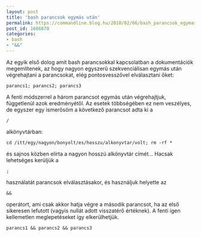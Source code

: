```yaml
---
layout: post
title: 'bash parancsok egymás után'
permalink: https://commandline.blog.hu/2010/02/06/bash_parancsok_egymas_utan
post_id: 1686870
categories: 
- bash
- "&&"
---
```


Az egyik első dolog amit bash parancsokkal kapcsolatban a dokumentációk megemlítenek, az hogy nagyon egyszerű szekvenciálisan egymás után végrehajtani a parancsokat, elég pontosvesszővel elválasztani őket: 
```
parancs1; parancs2; parancs3
``` 
A fenti módszerrel a három parancsot egymás után végrehajtjuk, függetlenül azok eredményétől. Az esetek többségében ez nem veszélyes, de egyszer egy ismerősöm a következő parancsot adta ki a 
```
/
```
 alkönyvtárban: 
```
cd /itt/egy/nagyon/bonyolt/es/hosszu/alkonyvtar/volt; rm -rf *
``` 
és sajnos közben elírta a nagyon hosszú alkönyvtár címét... 
Hacsak lehetséges kerüljük a 
```
;
```
 használatát parancsok elválasztásakor, és használjuk helyette az 
```
&&
```
 operátort, ami csak akkor hatja végre a második parancsot, ha az első sikeresen lefutott (vagyis nullát adott visszatérő értéknek). A fenti igen kellemetlen meglepetéseket így elkerülhetjük. 
```
parancs1 && parancs2 && parancs3
``` 
  
 